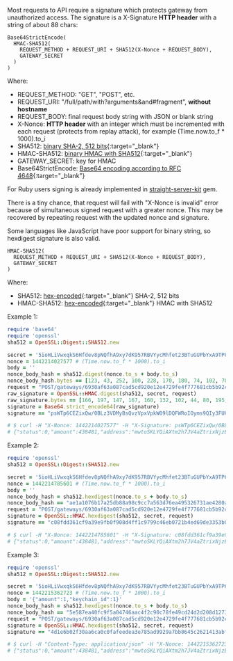 Most requests to API require a signature which protects gateway from unauthorized access.
The signature is a X-Signature **HTTP header** with a string of about 88 chars:

~~~ plain
Base64StrictEncode(
  HMAC-SHA512(
    REQUEST_METHOD + REQUEST_URI + SHA512(X-Nonce + REQUEST_BODY),
    GATEWAY_SECRET
  )
)
~~~

Where:

* REQUEST_METHOD: "GET", "POST", etc.
* REQUEST_URI: "/full/path/with?arguments&and#fragment", **without hostname**
* REQUEST_BODY: final request body string with JSON or blank string
* X-Nonce: **HTTP header** with an integer which must be incremented with each request (protects from replay attack), for example (Time.now.to_f * 1000).to_i
* SHA512: [binary SHA-2, 512 bits](https://en.wikipedia.org/wiki/SHA-2){:target="_blank"}
* HMAC-SHA512: [binary HMAC with SHA512](https://en.wikipedia.org/wiki/Hash-based_message_authentication_code){:target="_blank"}
* GATEWAY_SECRET: key for HMAC
* Base64StrictEncode: [Base64 encoding according to RFC 4648](https://en.wikipedia.org/wiki/Base64#RFC_4648){:target="_blank"}

For Ruby users signing is already implemented in [straight-server-kit](https://rubygems.org/gems/straight-server-kit) gem.

There is a tiny chance, that request will fail with "X-Nonce is invalid" error because of simultaneous signed request with a greater nonce. This may be recovered by repeating request with the updated nonce and signature.

Some languages like JavaScript have poor support for binary string, so hexdigest signature is also valid.

~~~ plain
HMAC-SHA512(
  REQUEST_METHOD + REQUEST_URI + SHA512(X-Nonce + REQUEST_BODY),
  GATEWAY_SECRET
)
~~~

Where:

* SHA512: [hex-encoded](https://en.wikipedia.org/wiki/Hexadecimal){:target="_blank"} SHA-2, 512 bits
* HMAC-SHA512: [hex-encoded](https://en.wikipedia.org/wiki/Hexadecimal){:target="_blank"} HMAC with SHA512


Example 1:

~~~ ruby
require 'base64'
require 'openssl'
sha512 = OpenSSL::Digest::SHA512.new

secret = '5ioHLiVwxqkS6Hfdev8pNQfhA9xy7dK957RBVYycMhfet23BTuGUPbYxA9TP6x9P'
nonce = 1442214027577 # (Time.now.to_f * 1000).to_i
body = ''
nonce_body_hash = sha512.digest(nonce.to_s + body.to_s)
nonce_body_hash.bytes == [123, 43, 252, 100, 228, 170, 180, 74, 102, 78, 146, 144, 197, 246, 136, 25, 81, 207, 216, 218, 222, 86, 40, 184, 184, 181, 177, 204, 2, 160, 123, 2, 221, 81, 181, 97, 213, 106, 107, 213, 182, 25, 151, 12, 153, 7, 180, 215, 67, 66, 14, 202, 216, 115, 106, 18, 84, 221, 241, 253, 77, 104, 193, 203]
request = "POST/gateways/6930af63a087cad5cd920e12e4729fe4f777681cb5b92cbd9a021376c0f91930/orders?amount=1&keychain_id=1" + nonce_body_hash
raw_signature = OpenSSL::HMAC.digest(sha512, secret, request)
raw_signature.bytes == [166, 197, 147, 167, 160, 132, 102, 44, 80, 195, 253, 1, 47, 61, 213, 12, 204, 129, 177, 11, 243, 86, 156, 85, 166, 69, 180, 246, 80, 208, 21, 100, 104, 32, 236, 166, 179, 212, 8, 203, 113, 84, 43, 17, 176, 184, 147, 25, 117, 212, 236, 177, 165, 253, 146, 131, 240, 101, 232, 186, 46, 61, 35, 20]
signature = Base64.strict_encode64(raw_signature)
signature == "psWTp6CEZixQw/0BLz3VDMyBsQvzVpxVpkW09lDQFWRoIOyms9QIy3FUKxGwuJMZddTssaX9koPwZei6Lj0jFA=="

# $ curl -H "X-Nonce: 1442214027577" -H "X-Signature: psWTp6CEZixQw/0BLz3VDMyBsQvzVpxVpkW09lDQFWRoIOyms9QIy3FUKxGwuJMZddTssaX9koPwZei6Lj0jFA==" -X POST 'https://gateway.gear.mycelium.com/gateways/6930af63a087cad5cd920e12e4729fe4f777681cb5b92cbd9a021376c0f91930/orders?amount=1&keychain_id=1'
# {"status":0,"amount":438481,"address":"mwtoSKLYQiAXtm2h7JV4aZtrixNjzESbYB","tid":null,"id":2562,"payment_id":"27066a1344323db82bb8f20e0fc209e58178a79edb61ca522c22946728f16c66","amount_in_btc":"0.00438481","amount_paid_in_btc":"0.0","keychain_id":1,"last_keychain_id":1}
~~~

Example 2:

~~~ ruby
require 'openssl'
sha512 = OpenSSL::Digest::SHA512.new

secret = '5ioHLiVwxqkS6Hfdev8pNQfhA9xy7dK957RBVYycMhfet23BTuGUPbYxA9TP6x9P'
nonce = 1442214785601 # (Time.now.to_f * 1000).to_i
body = ''
nonce_body_hash = sha512.hexdigest(nonce.to_s + body.to_s)
nonce_body_hash == "ae1a1076b17a25db88a98c9cc7a563d76ea495326731ae4280a7ba23d49d0f72b3279db3526e6aa478d1d3534d2e493fd85f707270bb616d789aa49041498f8e"
request = "POST/gateways/6930af63a087cad5cd920e12e4729fe4f777681cb5b92cbd9a021376c0f91930/orders?amount=1&keychain_id=1" + nonce_body_hash
signature = OpenSSL::HMAC.hexdigest(sha512, secret, request)
signature == "c08fdd361cf9a39e9fb0f908d4ff1c9799c46eb0721b4ed69de3353b087ae4e6fa321dbe047d004e7e8444a44b455eb511c56a60441c6ebe3a610bd855bbb865"

# $ curl -H "X-Nonce: 1442214785601" -H "X-Signature: c08fdd361cf9a39e9fb0f908d4ff1c9799c46eb0721b4ed69de3353b087ae4e6fa321dbe047d004e7e8444a44b455eb511c56a60441c6ebe3a610bd855bbb865" -X POST 'https://gateway.gear.mycelium.com/gateways/6930af63a087cad5cd920e12e4729fe4f777681cb5b92cbd9a021376c0f91930/orders?amount=1&keychain_id=1'
# {"status":0,"amount":438481,"address":"mwtoSKLYQiAXtm2h7JV4aZtrixNjzESbYB","tid":null,"id":2563,"payment_id":"f352e5542646f98e7035f4d6636efefece08a96db5427ede3cc82e3076e5d4b7","amount_in_btc":"0.00438481","amount_paid_in_btc":"0.0","keychain_id":1,"last_keychain_id":1}
~~~

Example 3:

~~~ ruby
require 'openssl'
sha512 = OpenSSL::Digest::SHA512.new

secret = '5ioHLiVwxqkS6Hfdev8pNQfhA9xy7dK957RBVYycMhfet23BTuGUPbYxA9TP6x9P'
nonce = 1442215362723 # (Time.now.to_f * 1000).to_i
body = '{"amount":1,"keychain_id":1}'
nonce_body_hash = sha512.hexdigest(nonce.to_s + body.to_s)
nonce_body_hash == "5e587ea40fc9f5a04746aac4f2c90c78fe49cd24d2d208d12732101e0a5c12f00583655925228c25fe68a1197b5b3e478b75a4351bb38d95c18353f3d6bfe569"
request = "POST/gateways/6930af63a087cad5cd920e12e4729fe4f777681cb5b92cbd9a021376c0f91930/orders" + nonce_body_hash
signature = OpenSSL::HMAC.hexdigest(sha512, secret, request)
signature == "4d1e6b02f30aa6ca0c0fafeedea3e785ad9929a7bb8645c2621413abfebf68323791ae6bb76e8374b48db09c4bfdba4c083c5916de2f0f582ac68a32cefe63f1"

# $ curl -H "Content-Type: application/json" -H "X-Nonce: 1442215362723" -H "X-Signature: 4d1e6b02f30aa6ca0c0fafeedea3e785ad9929a7bb8645c2621413abfebf68323791ae6bb76e8374b48db09c4bfdba4c083c5916de2f0f582ac68a32cefe63f1" -X POST -d '{"amount":1,"keychain_id":1}' 'https://gateway.gear.mycelium.com/gateways/6930af63a087cad5cd920e12e4729fe4f777681cb5b92cbd9a021376c0f91930/orders'
# {"status":0,"amount":438481,"address":"mwtoSKLYQiAXtm2h7JV4aZtrixNjzESbYB","tid":null,"id":2564,"payment_id":"35bf5bd6aafcadf336be042582203e94211844c973ef67e83f681a9e2b907dd0","amount_in_btc":"0.00438481","amount_paid_in_btc":"0.0","keychain_id":1,"last_keychain_id":1}
~~~
